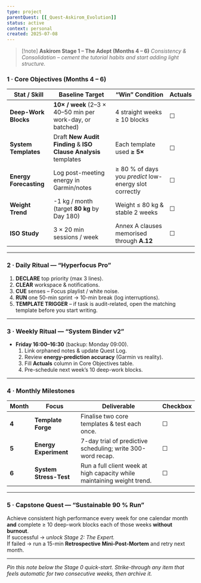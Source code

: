 ```yaml
---
type: project
parentQuest: [[_Quest-Askirom_Evolution]]
status: active
context: personal
created: 2025-07-08
---
```


> [!note] **Askirom Stage 1 – The Adept (Months 4 – 6)**
> *Consistency & Consolidation – cement the tutorial habits and start adding light structure.*

### 1 · Core Objectives (Months 4 – 6)

| Stat / Skill | Baseline Target | “Win” Condition | **Actuals** |
|--------------|-----------------|-----------------|-------------|
| **Deep-Work Blocks** | **10× / week** (2–3 × 40–50 min per work-day, or batched) | 4 straight weeks ≥ 10 blocks | ☐ |
| **System Templates** | Draft **New Audit Finding** & **ISO Clause Analysis** templates | Each template used **≥ 5×** | ☐ |
| **Energy Forecasting** | Log post-meeting energy in Garmin/notes | ≥ 80 % of days you *predict* low-energy slot correctly | ☐ |
| **Weight Trend** | -1 kg / month (target **80 kg** by Day 180) | Weight ≤ 80 kg & stable 2 weeks | ☐ |
| **ISO Study** | 3 × 20 min sessions / week | Annex A clauses memorised through **A.12** | ☐ |

---

### 2 · Daily Ritual — “Hyperfocus Pro”

1. **DECLARE** top priority (max 3 lines).  
2. **CLEAR** workspace & notifications.  
3. **CUE** senses – Focus playlist / white noise.  
4. **RUN** one 50-min sprint → 10-min break (log interruptions).  
5. **TEMPLATE TRIGGER** – if task is audit-related, open the matching template before you start writing.

---

### 3 · Weekly Ritual — “System Binder v2”

- **Friday 16:00–16:30** (backup: Monday 09:00).  
  1. Link orphaned notes & update Quest Log.  
  2. Review **energy-prediction accuracy** (Garmin vs reality).  
  3. Fill **Actuals** column in Core Objectives table.  
  4. Pre-schedule next week’s 10 deep-work blocks.

---

### 4 · Monthly Milestones

| Month | Focus | Deliverable | Checkbox |
|-------|-------|-------------|----------|
| **4** | **Template Forge** | Finalise two core templates & test each once. | ☐ |
| **5** | **Energy Experiment** | 7-day trial of predictive scheduling; write 300-word recap. | ☐ |
| **6** | **System Stress-Test** | Run a full client week at high capacity while maintaining weight trend. | ☐ |

---

### 5 · Capstone Quest — “Sustainable 90 % Run”

Achieve consistent high performance every week for one calendar month **and** complete ≥ 10 deep-work blocks each of those weeks **without burnout**.  
If successful → *unlock Stage 2: The Expert.*  
If failed → run a 15-min **Retrospective Mini-Post-Mortem** and retry next month.

---

*Pin this note below the Stage 0 quick-start. Strike-through any item that feels automatic for two consecutive weeks, then archive it.*